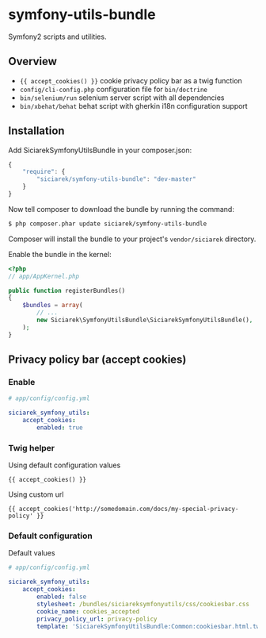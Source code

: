 symfony-utils-bundle
====================

Symfony2 scripts and utilities.

Overview
--------

 * ``{{ accept_cookies() }}`` cookie privacy policy bar as a twig function
 * ``config/cli-config.php`` configuration file for ``bin/doctrine``
 * ``bin/selenium/run`` selenium server script with all dependencies
 * ``bin/xbehat/behat`` behat script with gherkin i18n configuration support

Installation
------------

Add SiciarekSymfonyUtilsBundle in your composer.json:

```js
{
    "require": {
        "siciarek/symfony-utils-bundle": "dev-master"
    }
}
```

Now tell composer to download the bundle by running the command:

``` bash
$ php composer.phar update siciarek/symfony-utils-bundle
```

Composer will install the bundle to your project's `vendor/siciarek` directory.

Enable the bundle in the kernel:

``` php
<?php
// app/AppKernel.php

public function registerBundles()
{
    $bundles = array(
        // ...
        new Siciarek\SymfonyUtilsBundle\SiciarekSymfonyUtilsBundle(),
    );
}
```

Privacy policy bar (accept cookies)
-----------------------------------

### Enable

``` yaml
# app/config/config.yml

siciarek_symfony_utils:
    accept_cookies:
        enabled: true
````

### Twig helper

Using default configuration values


``` html+jinja
{{ accept_cookies() }}

```

Using custom url

``` html+jinja
{{ accept_cookies('http://somedomain.com/docs/my-special-privacy-policy' }}

```


### Default configuration

Default values

``` yaml
# app/config/config.yml

siciarek_symfony_utils:
    accept_cookies:
        enabled: false
        stylesheet: /bundles/siciareksymfonyutils/css/cookiesbar.css
        cookie_name: cookies_accepted
        privacy_policy_url: privacy-policy
        template: 'SiciarekSymfonyUtilsBundle:Common:cookiesbar.html.twig'

```
